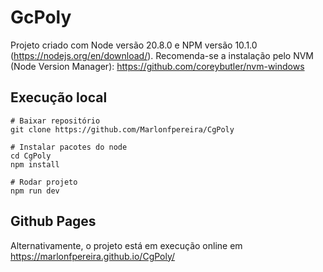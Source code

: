 # GcPoly
Projeto criado com Node versão 20.8.0 e NPM versão 10.1.0 (https://nodejs.org/en/download/). Recomenda-se a instalação pelo NVM (Node Version Manager): https://github.com/coreybutler/nvm-windows

## Execução local

```
# Baixar repositório
git clone https://github.com/Marlonfpereira/CgPoly

# Instalar pacotes do node
cd CgPoly
npm install

# Rodar projeto
npm run dev

```
## Github Pages
Alternativamente, o projeto está em execução online em https://marlonfpereira.github.io/CgPoly/

